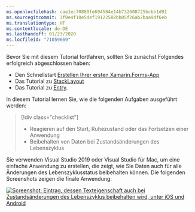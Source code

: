 ```yaml
---
ms.openlocfilehash: cae1ec70880fe694584e14b732608725bcbb1d91
ms.sourcegitcommit: 3f0e4f10e5def19122588bb05f26ab2baa9df6eb
ms.translationtype: HT
ms.contentlocale: de-DE
ms.lasthandoff: 01/23/2020
ms.locfileid: "71059669"
---
```

Bevor Sie mit diesem Tutorial fortfahren, sollten Sie zunächst Folgendes erfolgreich abgeschlossen haben:

- Den Schnellstart [Erstellen Ihrer ersten Xamarin.Forms-App](~/get-started/first-app/index.md)
- Das Tutorial zu [StackLayout](~/get-started/tutorials/stacklayout/index.yml)
- Das Tutorial zu [Entry](~/get-started/tutorials/entry/index.yml).

In diesem Tutorial lernen Sie, wie die folgenden Aufgaben ausgeführt werden:

> [!div class="checklist"]
>
> - Reagieren auf den Start, Ruhezustand oder das Fortsetzen einer Anwendung
> - Beibehalten von Daten bei Zustandsänderungen des Lebenszyklus

Sie verwenden Visual Studio 2019 oder Visual Studio für Mac, um eine einfache Anwendung zu erstellen, die zeigt, wie Sie Daten auch für alle Änderungen des Lebenszyklusstatus beibehalten können. Die folgenden Screenshots zeigen die finale Anwendung:

[![Screenshot: Eintrag, dessen Texteigenschaft auch bei Zustandsänderungen des Lebenszyklus beibehalten wird, unter iOS und Android](../images/persist-data.png "Eintrag, dessen Texteigenschaft auch bei Zustandsänderungen des Lebenszyklus beibehalten wird")](../images/persist-data-large.png#lightbox "Eintrag, dessen Texteigenschaft auch bei Zustandsänderungen des Lebenszyklus beibehalten wird")
